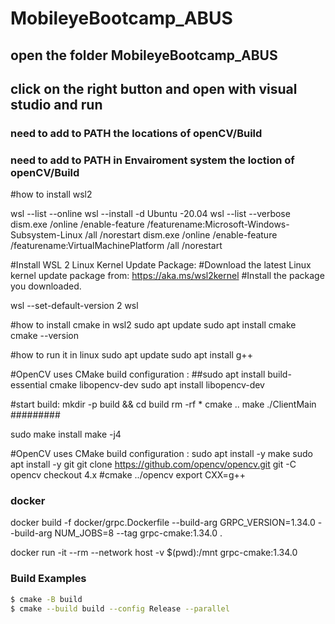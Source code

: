 
# MobileyeBootcamp_ABUS


## open the folder MobileyeBootcamp_ABUS 
## click on the right button and open with visual studio and run
### need to add to PATH the locations of openCV/Build

### need to add to PATH in Envairoment system the loction of openCV/Build

#how to install wsl2


wsl --list --online
wsl --install -d Ubuntu -20.04
wsl --list --verbose
dism.exe /online /enable-feature /featurename:Microsoft-Windows-Subsystem-Linux /all /norestart
dism.exe /online /enable-feature /featurename:VirtualMachinePlatform /all /norestart

#Install WSL 2 Linux Kernel Update Package:
#Download the latest Linux kernel update package from: https://aka.ms/wsl2kernel
#Install the package you downloaded.

wsl --set-default-version 2
wsl

#how to install cmake in wsl2
sudo apt update
sudo apt install cmake
cmake --version

#how to run it in linux
sudo apt update
sudo apt install g++

#OpenCV uses CMake build configuration :
##sudo apt install build-essential cmake libopencv-dev
sudo apt install libopencv-dev

#start build:
mkdir -p build && cd build
rm -rf *
cmake ..
make
./ClientMain
#########

sudo make install
make -j4


#OpenCV uses CMake build configuration :
sudo apt install -y make
sudo apt install -y git
git clone https://github.com/opencv/opencv.git
git -C opencv checkout 4.x
#cmake ../opencv
export CXX=g++



###  docker
docker build -f docker/grpc.Dockerfile --build-arg GRPC_VERSION=1.34.0 --build-arg NUM_JOBS=8 --tag grpc-cmake:1.34.0 .


docker run -it --rm --network host -v $(pwd):/mnt grpc-cmake:1.34.0

### Build Examples

```bash
$ cmake -B build
$ cmake --build build --config Release --parallel

